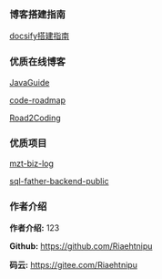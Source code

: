 


### 博客搭建指南
[docsify搭建指南](docs/环境搭建/使用docsify搭建博客)


### 优质在线博客
[JavaGuide](https://javaguide.cn/)

[code-roadmap](https://luxian.yupi.icu/#/)

[Road2Coding](https://www.r2coding.com/#/)

### 优质项目
[mzt-biz-log](https://github.com/mouzt/mzt-biz-log)

[sql-father-backend-public](https://github.com/liyupi/sql-father-backend-public)

### 作者介绍
**作者介绍:** 123

**Github:** https://github.com/Riaehtnipu

**码云:** https://gitee.com/Riaehtnipu
